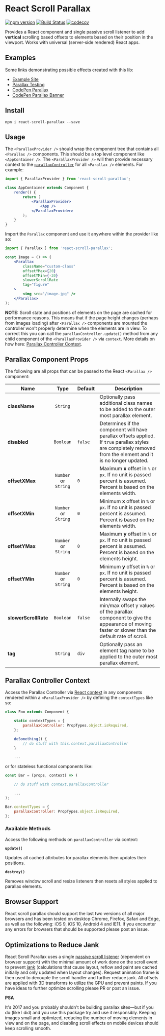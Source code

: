 # React Scroll Parallax

[![npm version](https://badge.fury.io/js/react-scroll-parallax.svg)](https://badge.fury.io/js/react-scroll-parallax) [![Build Status](https://travis-ci.org/jscottsmith/react-scroll-parallax.svg?branch=dev)](https://travis-ci.org/jscottsmith/react-scroll-parallax) [![codecov](https://codecov.io/gh/jscottsmith/react-scroll-parallax/branch/dev/graph/badge.svg)](https://codecov.io/gh/jscottsmith/react-scroll-parallax)

Provides a React component and single passive scroll listener to add **vertical** scrolling based offsets to elements based on their position in the viewport. Works with universal (server-side rendered) React apps.

## Examples

Some links demonstrating possible effects created with this lib:

- [Example Site](https://jscottsmith.github.io/react-scroll-parallax-examples/examples/parallax-example/)
- [Parallax Testing](https://jscottsmith.github.io/react-scroll-parallax-examples/examples/parallax-test/)
- [CodePen Parallax](https://codepen.io/jscottsmith/pen/eREbwz)
- [CodePen Parallax Banner](https://codepen.io/jscottsmith/pen/aVBvGj)

## Install

```
npm i react-scroll-parallax --save
```

## Usage

The `<ParallaxProvider />` should wrap the component tree that contains all `<Parallax />` components. This should be a top level component like `<AppContainer />`. The `<ParallaxProvider />` will then provide necessary context to the [`parallaxController`](#parallax-controller-context) for all `<Parallax />` elements. For example:

```jsx
import { ParallaxProvider } from 'react-scroll-parallax';

class AppContainer extends Component {
    render() {
        return (
            <ParallaxProvider>
                <App />
            </ParallaxProvider>
        );
    }
}

```

Import the `Parallax` component and use it anywhere within the provider like so:

```jsx
import { Parallax } from 'react-scroll-parallax';

const Image = () => (
    <Parallax
        className="custom-class"
        offsetYMax={20}
        offsetYMin={-20}
        slowerScrollRate
        tag="figure"
    >
        <img src="/image.jpg" />
    </Parallax>
);
```

**NOTE:** Scroll state and positions of elements on the page are cached for performance reasons. This means that if the page height changes (perhaps from images loading) after `<Parallax />` components are mounted the controller won't properly determine when the elements are in view. To correct this you can call the `parallaxController.update()` method from any child component of the `<ParallaxProvider />` via `context`. More details on how here: [Parallax Controller Context](#parallax-controller-context).

## Parallax Component Props

The following are all props that can be passed to the React `<Parallax />` component:

|Name                  |Type                  |Default   |Description
|----------------------|:--------------------:|:---------|----------------------------------------
|**className**         |`String`              |          |Optionally pass additional class names to be added to the outer most parallax element.
|**disabled**          |`Boolean`             |`false`   |Determines if the component will have parallax offsets applied. If `true` parallax styles are completely removed from the element and it is no longer updated.
|**offsetXMax**        |`Number` or `String`  |`0`       |Maximum **x** offset in `%` or `px`. If no unit is passed percent is assumed. Percent is based on the elements width.
|**offsetXMin**        |`Number` or `String`  |`0`       |Minimum **x** offset in `%` or `px`. If no unit is passed percent is assumed. Percent is based on the elements width.
|**offsetYMax**        |`Number` or `String`  |`0`       |Maximum **y** offset in `%` or `px`. If no unit is passed percent is assumed. Percent is based on the elements height.
|**offsetYMin**        |`Number` or `String`  |`0`       |Minimum **y** offset in `%` or `px`. If no unit is passed percent is assumed. Percent is based on the elements height.
|**slowerScrollRate**  |`Boolean`             |`false`   |Internally swaps the min/max offset y values of the parallax component to give the appearance of moving faster or slower than the default rate of scroll.
|**tag**               |`String`              |`div`     |Optionally pass an element tag name to be applied to the outer most parallax element.

## Parallax Controller Context

Access the Parallax Controller via [React context](https://facebook.github.io/react/docs/context.html) in any components rendered within a `<ParallaxProvider />` by defining the `contextTypes` like so:

```jsx
class Foo extends Component {

    static contextTypes = {
        parallaxController: PropTypes.object.isRequired,
    };

    doSomething() {
        // do stuff with this.context.parallaxController
    }

    ...
```

or for stateless functional components like:

```jsx
const Bar = (props, context) => (

    // do stuff with context.parallaxController

    ...
);

Bar.contextTypes = {
    parallaxController: PropTypes.object.isRequired,
};

```

### Available Methods

Access the following methods on `parallaxController` via context:

**`update()`**

Updates all cached attributes for parallax elements then updates their positions.

**`destroy()`**

Removes window scroll and resize listeners then resets all styles applied to parallax elements.

## Browser Support

React scroll parallax should support the last two versions of all major browsers and has been tested on desktop Chrome, Firefox, Safari and Edge, as well as the following: iOS 9, iOS 10, Android 4 and IE11. If you encounter any errors for browsers that should be supported please post an issue.

## Optimizations to Reduce Jank

React Scroll Parallax uses a single [passive scroll listener](https://developer.mozilla.org/en-US/docs/Web/API/EventTarget/addEventListener#Improving_scrolling_performance_with_passive_listeners) (dependent on browser support) with the minimal amount of work done on the scroll event to prevent [jank](http://jankfree.org/) (calculations that cause layout, reflow and paint are cached initially and only updated when layout changes). Request animation frame is then used to decouple the scroll handler and further reduce jank. All offsets are applied with 3D transforms to utilize the GPU and prevent paints. If you have ideas to further optimize scrolling please PR or post an issue.

**PSA**

It's 2017 and you probably shouldn't be building parallax sites—but if you do (like I did) and you use this package try and use it responsibly. Keeping images small and optimized, reducing the number of moving elements in view and on the page, and disabling scroll effects on mobile devices should keep scrolling smooth.
